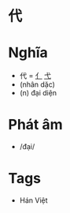 # 代

# Nghĩa
* 代 = [亻](亻.md) [弋](弋.md)
* (nhân dặc)
* (n) đại diện

# Phát âm
* /đại/

# Tags
* Hán Việt

